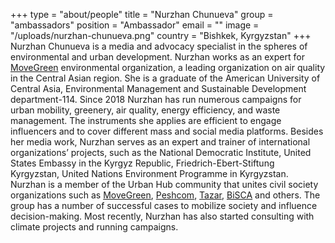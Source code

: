 +++
type = "about/people"
title = "Nurzhan Chunueva"
group = "ambassadors"
position = "Ambassador"
email = ""
image = "/uploads/nurzhan-chunueva.png"
country = "Bishkek, Kyrgyzstan"
+++
Nurzhan Chunueva is a media and advocacy specialist in the spheres of environmental and urban development. Nurzhan works as an expert for [MoveGreen](https://movegreen.kg/) environmental organization, a leading organization on air quality in the Central Asian region. She is a graduate of the American University of Central Asia, Environmental Management and Sustainable Development department-114. Since 2018 Nurzhan has run numerous campaigns for urban mobility, greenery, air quality, energy efficiency, and waste management. The instruments she applies are efficient to engage influencers and to cover different mass and social media platforms. Besides her media work, Nurzhan serves as an expert and trainer of international organizations’ projects, such as the National Democratic Institute, United States Embassy in the Kyrgyz Republic, Friedrich-Ebert-Stiftung Kyrgyzstan, United Nations Environment Programme in Kyrgyzstan. Nurzhan is a member of the Urban Hub community that unites civil society organizations such as [MoveGreen](https://movegreen.kg/), [Peshcom](https://peshcom.org/), [Tazar](https://www.linkedin.com/company/tazar-app/), [BiSCA](https://bishci.com/en/home/) and others. The group has a number of successful cases to mobilize society and influence decision-making. Most recently, Nurzhan has also started consulting with climate projects and running campaigns.